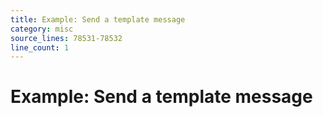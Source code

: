 ```yaml
---
title: Example: Send a template message
category: misc
source_lines: 78531-78532
line_count: 1
---
```


# Example: Send a template message
